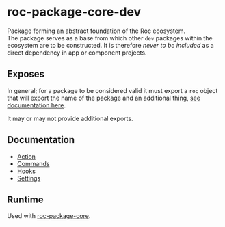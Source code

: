 # roc-package-core-dev
Package forming an abstract foundation of the Roc ecosystem.  
The package serves as a base from which other `dev` packages within the ecosystem are to be constructed. It is therefore _never to be included_ as a direct dependency in app or component projects.  

## Exposes
In general; for a package to be considered valid it must export a `roc` object that will export the name of the package and an additional thing, [see documentation here](#).

It may or may not provide additional exports.

## Documentation
- [Action](/packages/roc-package-core-dev/docs/Actions.md)
- [Commands](/packages/roc-package-core-dev/docs/Commands.md)
- [Hooks](/packages/roc-package-core-dev/docs/Hooks.md)
- [Settings](/packages/roc-package-core-dev/docs/Settings.md)

## Runtime
Used with [roc-package-core](/packages/roc-package-core).
